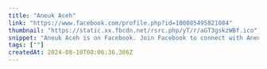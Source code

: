 ```yaml
---
title: "Aneuk Aceh"
link: "https://www.facebook.com/profile.php?id=100085495821084"
thumbnail: "https://static.xx.fbcdn.net/rsrc.php/yT/r/aGT3gskzWBf.ico"
snippet: "Aneuk Aceh is on Facebook. Join Facebook to connect with Aneuk Aceh and others you may know. Facebook gives people the power to share and makes the world..."
tags: [""]
createdAt: 2024-08-10T08:06:36.386Z
---
```


